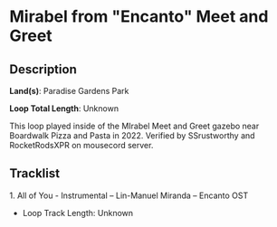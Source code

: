 # Mirabel from "Encanto" Meet and Greet

## Description

**Land(s)**: Paradise Gardens Park

**Loop Total Length**: Unknown

This loop played inside of the MIrabel Meet and Greet gazebo near Boardwalk Pizza and Pasta in 2022. Verified by SSrustworthy and RocketRodsXPR on mousecord server.

## Tracklist

1\. All of You - Instrumental – Lin-Manuel Miranda – Encanto OST


- Loop Track Length: Unknown
